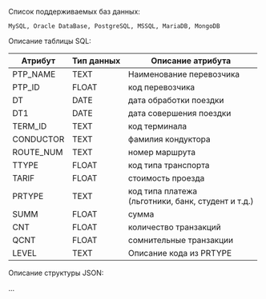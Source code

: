 Список поддерживаемых баз данных:

    MySQL, Oracle DataBase, PostgreSQL, MSSQL, MariaDB, MongoDB

Описание таблицы SQL:

| Атрибут   | Тип данных | Описание атрибута                                        |
|-----------|------------|----------------------------------------------------------|
| PTP_NAME  | TEXT       | Наименование перевозчика                                 |
| PTP_ID    | FLOAT      | код перевозчика                                          |
| DT        | DATE       | дата обработки поездки                                   |
| DT1       | DATE       | дата совершения поездки                                  |
| TERM_ID   | TEXT       | код терминала                                            |
| CONDUCTOR | TEXT       | фамилия кондуктора                                       |
| ROUTE_NUM | TEXT       | номер маршрута                                           |
| TTYPE     | FLOAT      | код типа транспорта                                      |
| TARIF     | FLOAT      | стоимость проезда                                        |
| PRTYPE    | TEXT       | код типа платежа<br/> (льготники, банк, студент и т.д.)  |
| SUMM      | FLOAT      | сумма                                                    |
| CNT       | FLOAT      | количество транзакций                                    |
| QCNT      | FLOAT      | сомнительные транзакции                                  |
| LEVEL     | TEXT       | Описание кода из PRTYPE                                  |

Описание структуры JSON:

... 